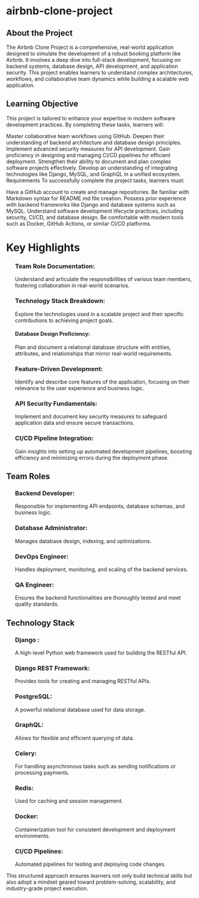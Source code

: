 # airbnb-clone-project

## About the Project

The Airbnb Clone Project is a comprehensive, real-world application designed to simulate the development of a robust booking platform like Airbnb. It involves a deep dive into full-stack development, focusing on backend systems, database design, API development, and application security. This project enables learners to understand complex architectures, workflows, and collaborative team dynamics while building a scalable web application.

## Learning Objective

This project is tailored to enhance your expertise in modern software development practices. By completing these tasks, learners will:

Master collaborative team workflows using GitHub.
Deepen their understanding of backend architecture and database design principles.
Implement advanced security measures for API development.
Gain proficiency in designing and managing CI/CD pipelines for efficient deployment.
Strengthen their ability to document and plan complex software projects effectively.
Develop an understanding of integrating technologies like Django, MySQL, and GraphQL in a unified ecosystem.
Requirements
To successfully complete the project tasks, learners must:

Have a GitHub account to create and manage repositories.
Be familiar with Markdown syntax for README.md file creation.
Possess prior experience with backend frameworks like Django and database systems such as MySQL.
Understand software development lifecycle practices, including security, CI/CD, and database design.
Be comfortable with modern tools such as Docker, GitHub Actions, or similar CI/CD platforms.

# Key Highlights

<ul>
  
  ### Team Role Documentation:
  Understand and articulate the responsibilities of various team members, fostering collaboration in real-world scenarios.
  
  ### Technology Stack Breakdown:
  Explore the technologies used in a scalable project and their specific contributions to achieving project goals.
  
  #### Database Design Proficiency:
  Plan and document a relational database structure with entities, attributes, and relationships that mirror real-world requirements.
  
  ### Feature-Driven Development:
  Identify and describe core features of the application, focusing on their relevance to the user experience and business logic.
  
  ### API Security Fundamentals:
  Implement and document key security measures to safeguard application data and ensure secure transactions.
  
  ### CI/CD Pipeline Integration:
  Gain insights into setting up automated development pipelines, boosting efficiency and minimizing errors during the deployment phase.
 
</ul>
 
## Team Roles

<ul>

### Backend Developer:
Responsible for implementing API endpoints, database schemas, and business logic.

### Database Administrator:
Manages database design, indexing, and optimizations.

### DevOps Engineer:
Handles deployment, monitoring, and scaling of the backend services.

### QA Engineer:
Ensures the backend functionalities are thoroughly tested and meet quality standards.

</ul>

## Technology Stack

<ul>  
  
### Django :
  A high-level Python web framework used for building the RESTful API.
  
### Django REST Framework:
  Provides tools for creating and managing RESTful APIs.
  
### PostgreSQL: 
  A powerful relational database used for data storage.
  
### GraphQL:
  Allows for flexible and efficient querying of data.
  
### Celery:
  For handling asynchronous tasks such as sending notifications or processing payments.
  
### Redis:
  Used for caching and session management.
  
### Docker:
  Containerization tool for consistent development and deployment environments.
  
### CI/CD Pipelines:
  Automated pipelines for testing and deploying code changes.
  
</ul>

This structured approach ensures learners not only build technical skills but also adopt a mindset geared toward problem-solving, scalability, and industry-grade project execution.
